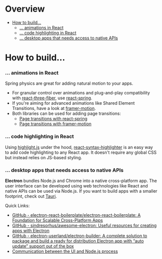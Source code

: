 # Overview

- [How to build…](#how-to-build)
    + [... animations in React](#-animations-in-React)
    + [... code highlighting in React](#-code-highlighting-in-React)
    + [... desktop apps that needs access to native APIs](#-desktop-apps-that-needs-access-to-native-apis)

# How to build…

### ... animations in React

Spring physics are great for adding natural motion to your apps. 
- For granular control over animations and plug-and-play compatibility with [react-three-fiber](https://github.com/pmndrs/react-three-fiber), use [react-spring](https://react-spring.io).
- If you're aiming for advanced animations like Shared Element Transitions, have a look at [framer-motion](https://www.framer.com/motion/).
- Both libraries can be used for adding page transitions: 
    - [Page transitions with react-spring](https://codesandbox.io/s/react-spring-v9-page-transition-forked-k3kou) 
    - [Page transitions with framer-motion](https://dev.to/joserfelix/page-transitions-in-react-1c8g)

### ... code highlighting in React

Using [highlight.js](https://github.com/highlightjs/highlight.js) under the hood, [react-syntax-highlighter](https://github.com/react-syntax-highlighter/react-syntax-highlighter) is an easy way to add code highlighting to any React app.
It doesn't require any global CSS but instead relies on JS-based styling.

### ... desktop apps that needs access to native APIs

**Electron** bundles Node.js and Chrome into a native cross-platform app. The user interface can be developed using web technologies like React and native APIs can be used via Node.js. If you want to build apps with a smaller footprint, check out [Tauri](https://github.com/tauri-apps/tauri).

Quick Links:
- [GitHub - electron-react-boilerplate/electron-react-boilerplate: A Foundation for Scalable Cross-Platform Apps](https://github.com/electron-react-boilerplate/electron-react-boilerplate)
- [GitHub - sindresorhus/awesome-electron: Useful resources for creating apps with Electron](https://github.com/sindresorhus/awesome-electron)
- [GitHub - electron-userland/electron-builder: A complete solution to package and build a ready for distribution Electron app with “auto update” support out of the box](https://github.com/electron-userland/electron-builder)
- [Communication between the UI and Node.js process](https://www.electronjs.org/docs/api/ipc-main#ipcmain)
